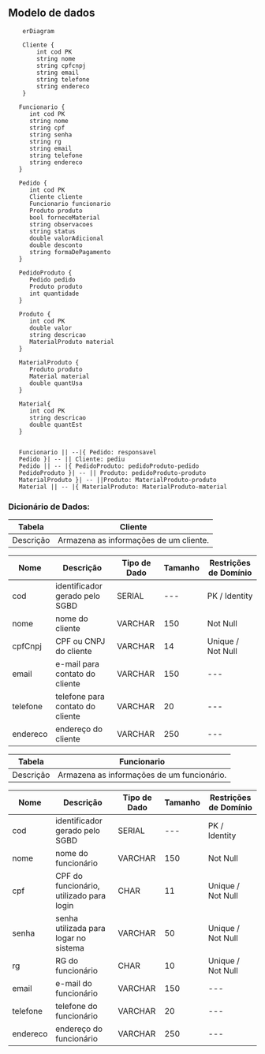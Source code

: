 ## Modelo de dados

```mermaid
    erDiagram

    Cliente {
        int cod PK
        string nome
        string cpfcnpj
        string email
        string telefone
        string endereco
    }

   Funcionario {
      int cod PK
      string nome
      string cpf
      string senha
      string rg
      string email
      string telefone
      string endereco
   }

   Pedido {
      int cod PK
      Cliente cliente
      Funcionario funcionario
      Produto produto
      bool forneceMaterial
      string observacoes
      string status
      double valorAdicional
      double desconto
      string formaDePagamento
   }

   PedidoProduto {
      Pedido pedido
      Produto produto
      int quantidade
   }

   Produto {
      int cod PK
      double valor
      string descricao
      MaterialProduto material
   }

   MaterialProduto {
      Produto produto
      Material material
      double quantUsa
   }

   Material{
      int cod PK
      string descricao
      double quantEst
   }


   Funcionario || --|{ Pedido: responsavel
   Pedido }| -- || Cliente: pediu
   Pedido || -- |{ PedidoProduto: pedidoProduto-pedido
   PedidoProduto }| -- || Produto: pedidoProduto-produto
   MaterialProduto }| -- ||Produto: MaterialProduto-produto
   Material || -- |{ MaterialProduto: MaterialProduto-material

```
### Dicionário de Dados:

|   Tabela   | Cliente |
| ---------- | ----------- |
| Descrição  | Armazena as informações de um cliente. |

|  Nome         | Descrição                        | Tipo de Dado | Tamanho | Restrições de Domínio |
| ------------- | -------------------------------- | ------------ | ------- | --------------------- |
| cod           | identificador gerado pelo SGBD   | SERIAL       | ---     | PK / Identity |
| nome          | nome do cliente                  | VARCHAR      | 150     | Not Null |
| cpfCnpj       | CPF ou CNPJ do cliente           | VARCHAR      | 14      | Unique / Not Null |
| email         | e-mail para contato do cliente   | VARCHAR      | 150     | --- |
| telefone      | telefone para contato do cliente | VARCHAR      | 20      | --- |
| endereco      | endereço do cliente              | VARCHAR      | 250     | --- |

|   Tabela   | Funcionario |
| ---------- | ----------- |
| Descrição  | Armazena as informações de um funcionário. |

|  Nome         | Descrição                        | Tipo de Dado | Tamanho | Restrições de Domínio |
| ------------- | -------------------------------- | ------------ | ------- | --------------------- |
| cod           | identificador gerado pelo SGBD   | SERIAL       | ---     | PK / Identity |
| nome          | nome do funcionário              | VARCHAR      | 150     | Not Null |
| cpf           | CPF do funcionário, utilizado para login | CHAR | 11      | Unique / Not Null |
| senha         | senha utilizada para logar no sistema | VARCHAR | 50      | Unique / Not Null |
| rg            | RG do funcionário                | CHAR         | 10      | Unique / Not Null |
| email         | e-mail do funcionário            | VARCHAR      | 150     | --- |
| telefone      | telefone do funcionário          | VARCHAR      | 20      | --- |
| endereco      | endereço do funcionário          | VARCHAR      | 250     | --- |